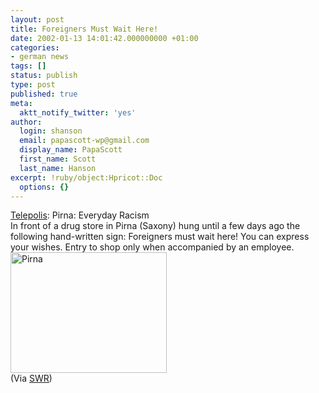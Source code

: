 ```yaml
---
layout: post
title: Foreigners Must Wait Here!
date: 2002-01-13 14:01:42.000000000 +01:00
categories:
- german news
tags: []
status: publish
type: post
published: true
meta:
  aktt_notify_twitter: 'yes'
author:
  login: shanson
  email: papascott-wp@gmail.com
  display_name: PapaScott
  first_name: Scott
  last_name: Hanson
excerpt: !ruby/object:Hpricot::Doc
  options: {}
---
```

<p><a href="http://www.heise.de/tp/deutsch/inhalt/co/11556/1.html">Telepolis</a>: Pirna: Everyday Racism<br />
In front of a drug store in Pirna (Saxony) hung until a few days ago the following hand-written sign: Foreigners must wait here! You can express your wishes. Entry to shop only when accompanied by an employee.<br />
<img src="https://www.papascott.de/wordpress/wp-content/uploads/2002/01/11556_1.jpg" width="250" height="193" alt="Pirna" /><br />
(Via <a href="http://www.schockwellenreiter.de/2002/01/13.html">SWR</a>)</p>
